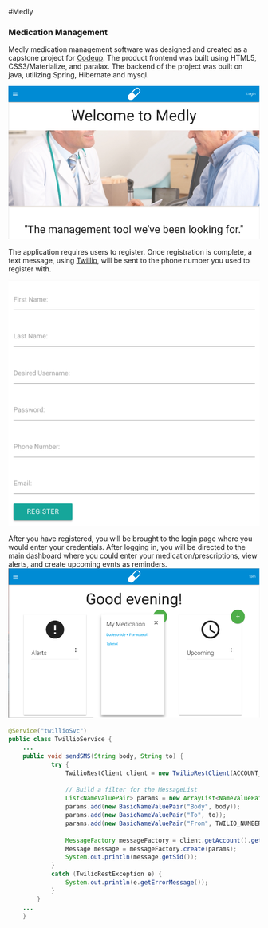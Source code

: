 #Medly
### Medication Management
Medly medication management software was designed and created as a
capstone project for [Codeup][1]. The product frontend was built
using HTML5, CSS3/Materialize, and paralax. The backend of the project
was built on java, utilizing Spring, Hibernate and mysql. 

![medly picture](src/main/resources/static/img/medly01.png "Medly")

The application requires users to register. Once registration is complete,
a text message, using [Twillio][2], will be sent to the phone number you used
to register with. 

![medly picture](src/main/resources/static/img/medly02.png "Medly")

After you have registered, you will be brought to the login page where 
you would enter your credentials. After logging in, you will be directed
to the main dashboard where you could enter your medication/prescriptions, view alerts,
and create upcoming evnts as reminders. 
![medly picture](src/main/resources/static/img/medly03.png "Medly")


[1]: http://www.codeup.com/    "Codeup" 
[2]: http://www.twillio.com/    "Twillio" 
[3]: http://www.codeup.com/    "Codeup" 

```java
@Service("twillioSvc")
public class TwillioService {
    ...
    public void sendSMS(String body, String to) {
            try {
                TwilioRestClient client = new TwilioRestClient(ACCOUNT_SID, AUTH_TOKEN);
    
                // Build a filter for the MessageList
                List<NameValuePair> params = new ArrayList<NameValuePair>();
                params.add(new BasicNameValuePair("Body", body));
                params.add(new BasicNameValuePair("To", to));
                params.add(new BasicNameValuePair("From", TWILIO_NUMBER));
    
                MessageFactory messageFactory = client.getAccount().getMessageFactory();
                Message message = messageFactory.create(params);
                System.out.println(message.getSid());
            }
            catch (TwilioRestException e) {
                System.out.println(e.getErrorMessage());
            }
        }
    ...
    }
```